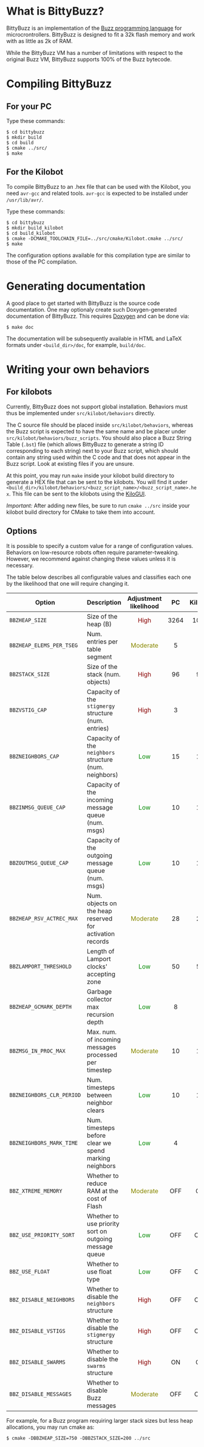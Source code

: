 What is BittyBuzz?
==================

BittyBuzz is an implementation of the
[Buzz programming language](http://the.swarming.buzz) for
microcrontrollers. BittyBuzz is designed to fit a 32k flash memory and
work with as little as 2k of RAM.

While the BittyBuzz VM has a number of limitations with respect to the
original Buzz VM, BittyBuzz supports 100% of the Buzz bytecode.

Compiling BittyBuzz
===================

For your PC
-----------

Type these commands:

    $ cd bittybuzz
    $ mkdir build
    $ cd build
    $ cmake ../src/
    $ make

For the Kilobot
---------------

To compile BittyBuzz to an .hex file that can be used with the
Kilobot, you need `avr-gcc` and related tools. `avr-gcc` is expected to be
installed under `/usr/lib/avr/`.

Type these commands:

    $ cd bittybuzz
    $ mkdir build_kilobot
    $ cd build_kilobot
    $ cmake -DCMAKE_TOOLCHAIN_FILE=../src/cmake/Kilobot.cmake ../src/
    $ make

The configuration options available for this compilation type are similar
to those of the PC compilation.

Generating documentation
========================

A good place to get started with BittyBuzz is the source code documentation.
One may optionaly create such Doxygen-generated documentation of BittyBuzz.
This requires [Doxygen](http://www.stack.nl/~dimitri/doxygen/) and can be done via:

    $ make doc

The documentation will be subsequently available in HTML and LaTeX formats
under `<build_dir>/doc`, for example, `build/doc`.

Writing your own behaviors
==========================

For kilobots
------------

Currently, BittyBuzz does not support global installation. Behaviors must thus be
implemented under `src/kilobot/behaviors` directly.

The C source file should be placed inside `src/kilobot/behaviors`,
whereas the Buzz script is expected to have the same name and be
placer under `src/kilobot/behaviors/buzz_scripts`. You should also place a
Buzz String Table (`.bst`) file (which allows BittyBuzz to generate a
string ID corresponding to each string) next to your Buzz script, which
should contain any string used within the C code and that does not appear
in the Buzz script. Look at existing files if you are unsure.

At this point, you may run `make` inside your kilobot build directory to
generate a HEX file that can be sent to the kilobots. You will find it
under `<build_dir>/kilobot/behaviors/<buzz_script_name>/<buzz_script_name>.hex`.
This file can be sent to the kilobots using the
[KiloGUI](https://www.kilobotics.com/download).

_Important:_ After adding new files, be sure to run `cmake ../src` inside
your kilobot build directory for CMake to take them into account.

Options
-------

It is possible to specify a custom value for a range of configuration values.
Behaviors on low-resource robots often require parameter-tweaking. However, we
recommend against changing these values unless it is necessary.

The table below describes all configurable values and classifies each one by
the likelihood that one will require changing it.

|          Option           |                        Description                        |          Adjustment likelihood           |  PC  | Kilobot |
|---------------------------|-----------------------------------------------------------|:----------------------------------------:|:----:|:-------:|
| `BBZHEAP_SIZE`            | Size of the heap (B)                                      | <span style="color:#800">High</span>     | 3264 | 1088    |
| `BBZHEAP_ELEMS_PER_TSEG`  | Num. entries per table segment                            | <span style="color:#880">Moderate</span> | 5    | 5       |
| `BBZSTACK_SIZE`           | Size of the stack (num. objects)                          | <span style="color:#800">High</span>     | 96   | 96      |
| `BBZVSTIG_CAP`            | Capacity of the `stigmergy` structure (num. entries)      | <span style="color:#800">High</span>     | 3    | 3       |
| `BBZNEIGHBORS_CAP`        | Capacity of the `neighbors` structure (num. neighbors)    | <span style="color:#080">Low</span>      | 15   | 15      |
| `BBZINMSG_QUEUE_CAP`      | Capacity of the incoming message queue (num. msgs)        | <span style="color:#080">Low</span>      | 10   | 10      |
| `BBZOUTMSG_QUEUE_CAP`     | Capacity of the outgoing message queue (num. msgs)        | <span style="color:#080">Low</span>      | 10   | 10      |
| `BBZHEAP_RSV_ACTREC_MAX`  | Num. objects on the heap reserved for activation records  | <span style="color:#880">Moderate</span> | 28   | 28      |
| `BBZLAMPORT_THRESHOLD`    | Length of Lamport clocks' accepting zone                  | <span style="color:#080">Low</span>      | 50   | 50      |
| `BBZHEAP_GCMARK_DEPTH`    | Garbage collector max recursion depth                     | <span style="color:#080">Low</span>      | 8    | 8       |
| `BBZMSG_IN_PROC_MAX`      | Max. num. of incoming messages processed per timestep     | <span style="color:#880">Moderate</span> | 10   | 10      |
| `BBZNEIGHBORS_CLR_PERIOD` | Num. timesteps between neighbor clears                    | <span style="color:#080">Low</span>      | 10   | 10      |
| `BBZNEIGHBORS_MARK_TIME`  | Num. timesteps before clear we spend marking neighbors    | <span style="color:#080">Low</span>      | 4    | 4       |
| `BBZ_XTREME_MEMORY`       | Whether to reduce RAM at the cost of Flash                | <span style="color:#880">Moderate</span> | OFF  | ON      |
| `BBZ_USE_PRIORITY_SORT`   | Whether to use priority sort on outgoing message queue    | <span style="color:#080">Low</span>      | OFF  | OFF     |
| `BBZ_USE_FLOAT`           | Whether to use float type                                 | <span style="color:#080">Low</span>      | OFF  | OFF     |
| `BBZ_DISABLE_NEIGHBORS`   | Whether to disable the `neighbors` structure              | <span style="color:#800">High</span>     | OFF  | OFF     |
| `BBZ_DISABLE_VSTIGS`      | Whether to disable the `stigmergy` structure              | <span style="color:#800">High</span>     | OFF  | OFF     |
| `BBZ_DISABLE_SWARMS`      | Whether to disable the `swarms` structure                 | <span style="color:#800">High</span>     | ON   | ON      |
| `BBZ_DISABLE_MESSAGES`    | Whether to disable Buzz messages                          | <span style="color:#880">Moderate</span> | OFF  | OFF     |

For example, for a Buzz program requiring larger stack sizes but less heap allocations, you may run cmake as:

    $ cmake -DBBZHEAP_SIZE=750 -DBBZSTACK_SIZE=200 ../src

